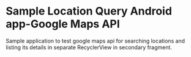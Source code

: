 # Sample Location Query Android app-Google Maps API
Sample application to test google maps api for searching locations and listing its details in separate RecyclerView in secondary fragment.
